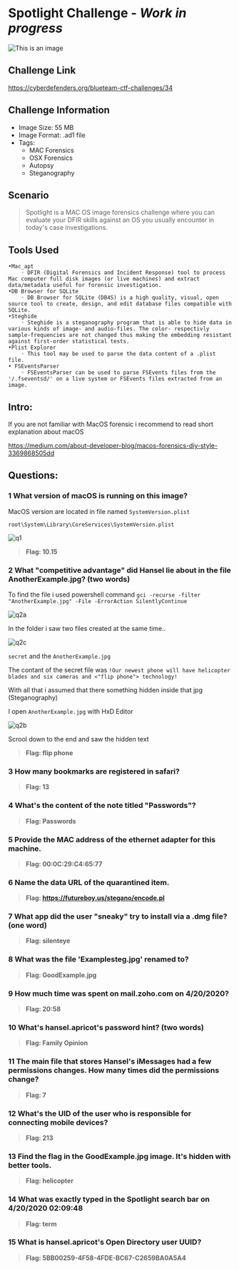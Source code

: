 # Spotlight Challenge - ***Work in progress***
![This is an image](/Spotlight/Images/spotlighthead.png)

## Challenge Link
https://cyberdefenders.org/blueteam-ctf-challenges/34

## Challenge Information
- Image Size: 	 55 MB
- Image Format: .ad1 file
- Tags: 
    - MAC Forensics
    - OSX Forensics 
    - Autopsy  
    - Steganography
 
## Scenario
> Spotlight is a MAC OS image forensics challenge where you can evaluate your DFIR skills against an OS you usually encounter in today's case investigations.

## Tools Used
    •Mac_apt
        ◦ DFIR (Digital Forensics and Incident Response) tool to process Mac computer full disk images (or live machines) and extract data/metadata useful for forensic investigation.
    •DB Browser for SQLite
        ◦ DB Browser for SQLite (DB4S) is a high quality, visual, open source tool to create, design, and edit database files compatible with SQLite.
    •Steghide
        ◦ Steghide is a steganography program that is able to hide data in various kinds of image- and audio-files. The color- respectivly sample-frequencies are not changed thus making the embedding resistant against first-order statistical tests.     
    •Plist Explorer
        ◦ This tool may be used to parse the data content of a .plist file.
    • FSEventsParser
        ◦ FSEventsParser can be used to parse FSEvents files from the '/.fseventsd/' on a live system or FSEvents files extracted from an image.
  
  
  
## Intro:
If you are not familiar with MacOS forensic i recommend to read short explanation about macOS 

https://medium.com/about-developer-blog/macos-forensics-diy-style-3369868505dd
          
## Questions:  
### 1 What version of macOS is running on this image?
MacOS version are located in file named `SystemVersion.plist`

`root\System\Library\CoreServices\SystemVersion.plist`

![q1](/Spotlight/Images/q1.png)


> **Flag: 10.15**

### 2 What "competitive advantage" did Hansel lie about in the file AnotherExample.jpg? (two words)
To find the file i used powershell command `gci -recurse -filter "AnotherExample.jpg" -File -ErrorAction SilentlyContinue`

![q2a](/Spotlight/Images/q2a.png)

In the folder i saw two files created at the same time..

![q2c](/Spotlight/Images/q2c.png)

`secret` and the `AnotherExample.jpg`

The contant of the secret file was `!Our newest phone will have helicopter blades and six cameras and <"flip phone"> technology!`

With all that i assumed that there something hidden inside that jpg (Steganography)

I open `AnotherExample.jpg` with HxD Editor

![q2b](/Spotlight/Images/q2b.png)

Scrool down to the end and saw the hidden text

> **Flag: flip phone**

### 3 How many bookmarks are registered in safari?


> **Flag: 13**

### 4 	What's the content of the note titled "Passwords"?

> **Flag: Passwords**

### 5 	Provide the MAC address of the ethernet adapter for this machine.
	
> **Flag: 00:0C:29:C4:65:77**

### 6 Name the data URL of the quarantined item.

> **Flag: https://futureboy.us/stegano/encode.pl**

### 7 What app did the user "sneaky" try to install via a .dmg file? (one word)

> **Flag: silenteye**

### 8 What was the file 'Examplesteg.jpg' renamed to?

> **Flag: GoodExample.jpg**

### 9 How much time was spent on mail.zoho.com on 4/20/2020?

> **Flag: 20:58**

### 10 What's hansel.apricot's password hint? (two words)

> **Flag: Family Opinion**

### 11 The main file that stores Hansel's iMessages had a few permissions changes. How many times did the permissions change?

> **Flag: 7**

### 12 What's the UID of the user who is responsible for connecting mobile devices?

> **Flag: 213**

### 13 Find the flag in the GoodExample.jpg image. It's hidden with better tools.

> **Flag: helicopter**

### 14 What was exactly typed in the Spotlight search bar on 4/20/2020 02:09:48

> **Flag: term**

### 15 What is hansel.apricot's Open Directory user UUID?

> **Flag: 5BB00259-4F58-4FDE-BC67-C2659BA0A5A4**
